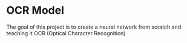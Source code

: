 # OCR Model
The goal of this project is to create a neural network from scratch and teaching it OCR (Optical Character Recognition)

